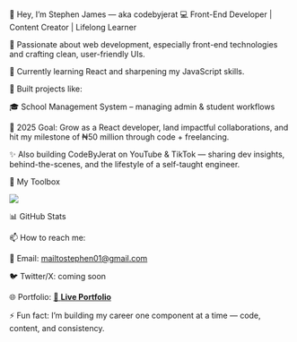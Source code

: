 👋 Hey, I’m Stephen James — aka codebyjerat
💻 Front-End Developer | Content Creator | Lifelong Learner

👀 Passionate about web development, especially front-end technologies and crafting clean, user-friendly UIs.

🌱 Currently learning React and sharpening my JavaScript skills.

🚀 Built projects like:

🎓 School Management System – managing admin & student workflows

🎯 2025 Goal: Grow as a React developer, land impactful collaborations, and hit my milestone of ₦50 million through code + freelancing.

✨ Also building CodeByJerat on YouTube & TikTok — sharing dev insights, behind-the-scenes, and the lifestyle of a self-taught engineer.

🧰 My Toolbox
<p align="left"> <img src="https://skillicons.dev/icons?i=html,css,js,react,vite,git,github,figma,vscode" /> </p>
📊 GitHub Stats




📫 How to reach me:

📧 Email: mailtostephen01@gmail.com

🐦 Twitter/X: coming soon

🌐 Portfolio: [🔗 **Live Portfolio**](https://stephen-portfolio-cyan.vercel.app)

⚡ Fun fact: I’m building my career one component at a time — code, content, and consistency.
